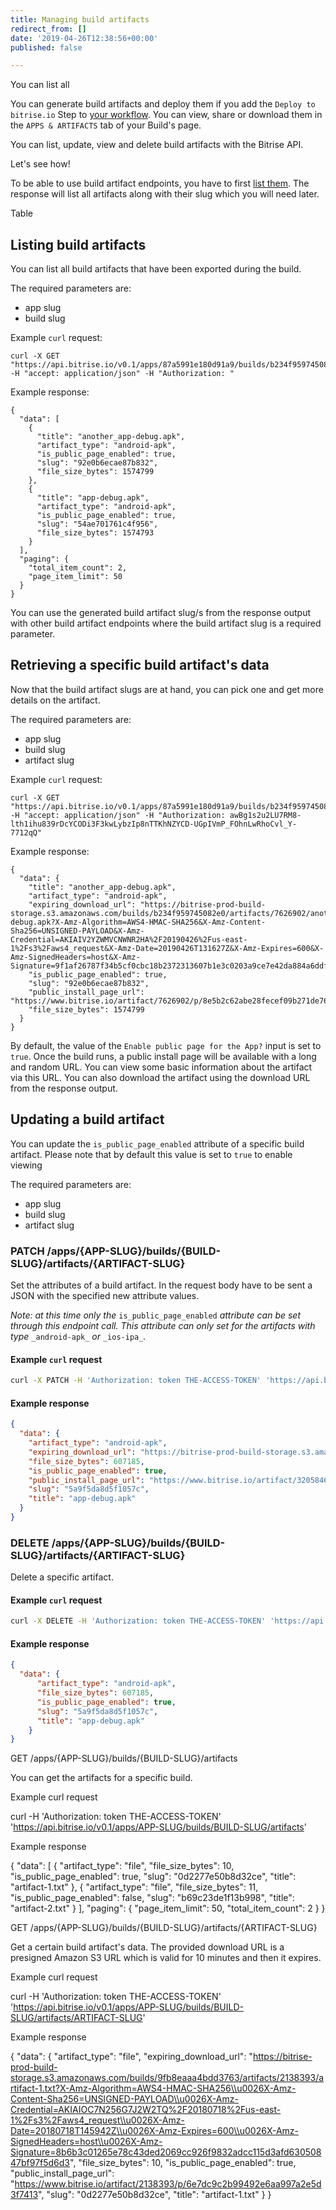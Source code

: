 ```yaml
---
title: Managing build artifacts
redirect_from: []
date: '2019-04-26T12:38:56+00:00'
published: false

---
```

You can list all

You can generate build artifacts and deploy them if you add the `Deploy to bitrise.io` Step to [your workflow](/builds/build-artifacts-online/). You can view, share or download them in the `APPS & ARTIFACTS` tab of your Build's page.

You can list, update, view and delete build artifacts with the Bitrise API.

Let's see how!

To be able to use build artifact endpoints, you have to first [list them](/api-docs.bitrise.io/#/build-artifact/artifact-list). The response will list all artifacts along with their slug which you will need later.

Table

## Listing build artifacts

You can list all build artifacts that have been exported during the build.

The required parameters are:

* app slug
* build slug

Example `curl` request:

    curl -X GET "https://api.bitrise.io/v0.1/apps/87a5991e180d91a9/builds/b234f959745082e0/artifacts" -H "accept: application/json" -H "Authorization: "

Example response:

    {
      "data": [
        {
          "title": "another_app-debug.apk",
          "artifact_type": "android-apk",
          "is_public_page_enabled": true,
          "slug": "92e0b6ecae87b832",
          "file_size_bytes": 1574799
        },
        {
          "title": "app-debug.apk",
          "artifact_type": "android-apk",
          "is_public_page_enabled": true,
          "slug": "54ae701761c4f956",
          "file_size_bytes": 1574793
        }
      ],
      "paging": {
        "total_item_count": 2,
        "page_item_limit": 50
      }
    }

You can use the generated build artifact slug/s from the response output with other build artifact endpoints where the build artifact slug is a required parameter.

## Retrieving a specific build artifact's data

Now that the build artifact slugs are at hand, you can pick one and get more details on the artifact.

The required parameters are:

* app slug
* build slug
* artifact slug

Example `curl` request:

    curl -X GET "https://api.bitrise.io/v0.1/apps/87a5991e180d91a9/builds/b234f959745082e0/artifacts/92e0b6ecae87b832" -H "accept: application/json" -H "Authorization: awBg1s2u2LU7RM8-lth1ihu839rDcYCODi3F3kwLybzIp8nTTKhNZYCD-UGpIVmP_FOhnLwRhoCvl_Y-7712qQ"

Example response:

    {
      "data": {
        "title": "another_app-debug.apk",
        "artifact_type": "android-apk",
        "expiring_download_url": "https://bitrise-prod-build-storage.s3.amazonaws.com/builds/b234f959745082e0/artifacts/7626902/another_app-debug.apk?X-Amz-Algorithm=AWS4-HMAC-SHA256&X-Amz-Content-Sha256=UNSIGNED-PAYLOAD&X-Amz-Credential=AKIAIV2YZWMVCNWNR2HA%2F20190426%2Fus-east-1%2Fs3%2Faws4_request&X-Amz-Date=20190426T131627Z&X-Amz-Expires=600&X-Amz-SignedHeaders=host&X-Amz-Signature=9f1af26787f34b5cf0cbc18b2372313607b1e3c0203a9ce7e42da884a6ddf70f",
        "is_public_page_enabled": true,
        "slug": "92e0b6ecae87b832",
        "public_install_page_url": "https://www.bitrise.io/artifact/7626902/p/8e5b2c62abe28fecef09b271de767920",
        "file_size_bytes": 1574799
      }
    }

By default, the value of the `Enable public page for the App?` input is set to `true`. Once the build runs, a public install page will be available with a long and random URL. You can view some basic information about the artifact via this URL. You can also download the artifact using the download URL from the response output.

## Updating a build artifact

You can update the `is_public_page_enabled` attribute of a specific build artifact. Please note that by default this value is  set to `true` to enable viewing 

The required parameters are:

* app slug
* build slug
* artifact slug

### PATCH /apps/{APP-SLUG}/builds/{BUILD-SLUG}/artifacts/{ARTIFACT-SLUG}

Set the attributes of a build artifact. In the request body have to be sent a JSON with the specified new attribute values.

_Note: at this time only the_ `is_public_page_enabled` _attribute can be set through this endpoint call. This attribute can only set for the artifacts with type_ `_android-apk_` _or_ `_ios-ipa_`_._

#### Example `curl` request

``` bash
curl -X PATCH -H 'Authorization: token THE-ACCESS-TOKEN' 'https://api.bitrise.io/v0.1/apps/APP-SLUG/builds/BUILD-SLUG/artifacts/ARTIFACT-SLUG' -d '{"is_public_page_enabled":true}'
```

#### Example response

``` json
{
  "data": {
    "artifact_type": "android-apk",
    "expiring_download_url": "https://bitrise-prod-build-storage.s3.amazonaws.com/builds/ddf4134555e833d8/artifacts/3205846/app-debug.apk?X-Amz-Algorithm=AWS4-HMAC-SHA256\u0026X-Amz-Content-Sha256=UNSIGNED-PAYLOAD\u0026X-Amz-Credential=AKIAIOC7N256G7J2W2TQ%2F20180718%2Fus-east-1%2Fs3%2Faws4_request\u0026X-Amz-Date=20180718T145943Z\u0026X-Amz-Expires=600\u0026X-Amz-SignedHeaders=host\u0026X-Amz-Signature=3a9bef9f09fdc082d2669deb7e2c760c141c5e8424df21cd96551ec79ca99330",
    "file_size_bytes": 607185,
    "is_public_page_enabled": true,
    "public_install_page_url": "https://www.bitrise.io/artifact/3205846/p/300e0121b50985fd631fe304d549006f",
    "slug": "5a9f5da8d5f1057c",
    "title": "app-debug.apk"
  }
}
```

### DELETE /apps/{APP-SLUG}/builds/{BUILD-SLUG}/artifacts/{ARTIFACT-SLUG}

Delete a specific artifact.

#### Example `curl` request

``` bash
curl -X DELETE -H 'Authorization: token THE-ACCESS-TOKEN' 'https://api.bitrise.io/v0.1/apps/APP-SLUG/builds/BUILD-SLUG/artifacts/ARTIFACT-SLUG'
```

#### Example response

``` json
{
  "data": {
      "artifact_type": "android-apk",
      "file_size_bytes": 607185,
      "is_public_page_enabled": true,
      "slug": "5a9f5da8d5f1057c",
      "title": "app-debug.apk"
    }
}
```

GET /apps/{APP-SLUG}/builds/{BUILD-SLUG}/artifacts

You can get the artifacts for a specific build.

Example curl request

curl -H 'Authorization: token THE-ACCESS-TOKEN' 'https://api.bitrise.io/v0.1/apps/APP-SLUG/builds/BUILD-SLUG/artifacts'

Example response

{
"data": \[
{
"artifact_type": "file",
"file_size_bytes": 10,
"is_public_page_enabled": true,
"slug": "0d2277e50b8d32ce",
"title": "artifact-1.txt"
},
{
"artifact_type": "file",
"file_size_bytes": 11,
"is_public_page_enabled": false,
"slug": "b69c23de1f13b998",
"title": "artifact-2.txt"
}
\],
"paging": {
"page_item_limit": 50,
"total_item_count": 2
}
}

GET /apps/{APP-SLUG}/builds/{BUILD-SLUG}/artifacts/{ARTIFACT-SLUG}

Get a certain build artifact's data. The provided download URL is a presigned Amazon S3 URL which is valid for 10 minutes and then it expires.

Example curl request

curl -H 'Authorization: token THE-ACCESS-TOKEN' 'https://api.bitrise.io/v0.1/apps/APP-SLUG/builds/BUILD-SLUG/artifacts/ARTIFACT-SLUG'

Example response

{
"data": {
"artifact_type": "file",
"expiring_download_url": "https://bitrise-prod-build-storage.s3.amazonaws.com/builds/9fb8eaaa4bdd3763/artifacts/2138393/artifact-1.txt?X-Amz-Algorithm=AWS4-HMAC-SHA256\\u0026X-Amz-Content-Sha256=UNSIGNED-PAYLOAD\\u0026X-Amz-Credential=AKIAIOC7N256G7J2W2TQ%2F20180718%2Fus-east-1%2Fs3%2Faws4_request\\u0026X-Amz-Date=20180718T145942Z\\u0026X-Amz-Expires=600\\u0026X-Amz-SignedHeaders=host\\u0026X-Amz-Signature=8b6b3c01265e78c43ded2069cc926f9832adcc115d3afd63050847bf97f5d6d3",
"file_size_bytes": 10,
"is_public_page_enabled": true,
"public_install_page_url": "https://www.bitrise.io/artifact/2138393/p/6e7dc9c2b99492e6aa997a2e5d3f7413",
"slug": "0d2277e50b8d32ce",
"title": "artifact-1.txt"
}
}